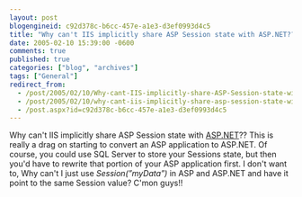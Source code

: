 ```yaml
---
layout: post
blogengineid: c92d378c-b6cc-457e-a1e3-d3ef0993d4c5
title: "Why can't IIS implicitly share ASP Session state with ASP.NET??"
date: 2005-02-10 15:39:00 -0600
comments: true
published: true
categories: ["blog", "archives"]
tags: ["General"]
redirect_from: 
  - /post/2005/02/10/Why-cant-IIS-implicitly-share-ASP-Session-state-with-ASPNET
  - /post/2005/02/10/why-cant-iis-implicitly-share-asp-session-state-with-aspnet
  - /post.aspx?id=c92d378c-b6cc-457e-a1e3-d3ef0993d4c5
---
```

<!-- more -->
Why can't IIS implicitly share ASP Session state with <a title="ASP.NET" href="http://asp.net" target="_blank">ASP.NET</a>?? This is really a drag on starting to&nbsp;convert an ASP application to ASP.NET. Of course, you could use SQL Server to store your Sessions state, but then you'd have to rewrite that portion of your ASP application first. I don't want to, Why can't I just use <EM>Session(&#8221;myData&#8221;) </EM>in ASP and ASP.NET and have it point to the same Session value? C'mon guys!!
